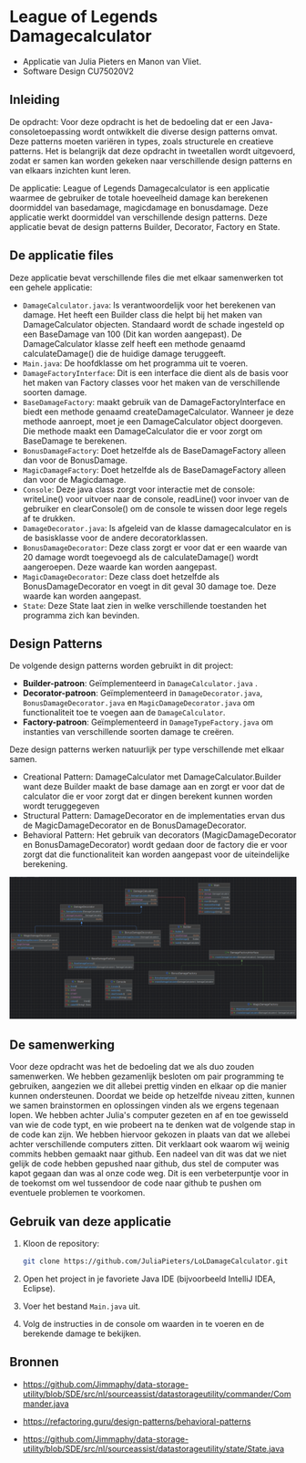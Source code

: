 # League of Legends Damagecalculator

- Applicatie van Julia Pieters en Manon van Vliet.
- Software Design CU75020V2

## Inleiding

De opdracht:
Voor deze opdracht is het de bedoeling dat er een Java-consoletoepassing wordt ontwikkelt die diverse design patterns omvat. Deze patterns moeten variëren in types, zoals structurele en creatieve patterns. Het is belangrijk dat deze opdracht in tweetallen wordt uitgevoerd, zodat er samen kan worden gekeken naar verschillende design patterns en van elkaars inzichten kunt leren.

De applicatie: League of Legends Damagecalculator is een applicatie waarmee de gebruiker de totale hoeveelheid damage kan berekenen doormiddel van basedamage, magicdamage en bonusdamage. Deze applicatie werkt doormiddel van verschillende design patterns. Deze applicatie bevat de design patterns Builder, Decorator, Factory en State.

## De applicatie files

Deze applicatie bevat verschillende files die met elkaar samenwerken tot een gehele applicatie:

- `DamageCalculator.java`: Is verantwoordelijk voor het berekenen van damage. Het heeft een Builder class die helpt bij het maken van DamageCalculator objecten. Standaard wordt de schade ingesteld op een BaseDamage van 100 (Dit kan worden aangepast). De DamageCalculator klasse zelf heeft een methode genaamd calculateDamage() die de huidige damage teruggeeft.
- `Main.java`: De hoofdklasse om het programma uit te voeren.
- `DamageFactoryInterface`: Dit is een interface die dient als de basis voor het maken van Factory classes voor het maken van de verschillende soorten damage.
- `BaseDamageFactory`:  maakt gebruik van de DamageFactoryInterface en biedt een methode genaamd createDamageCalculator. Wanneer je deze methode aanroept, moet je een DamageCalculator object doorgeven. Die methode maakt een DamageCalculator die er voor zorgt om BaseDamage te berekenen.
- `BonusDamageFactory`: Doet hetzelfde als de BaseDamageFactory alleen dan voor de BonusDamage.
- `MagicDamageFactory`: Doet hetzelfde als de BaseDamageFactory alleen dan voor de Magicdamage.
- `Console`: Deze java class zorgt voor interactie met de console: writeLine() voor uitvoer naar de console, readLine() voor invoer van de gebruiker en clearConsole() om de console te wissen door lege regels af te drukken.
- `DamageDecorator.java`: Is afgeleid van de klasse damagecalculator en is de basisklasse voor de andere decoratorklassen.
- `BonusDamageDecorator`: Deze class zorgt er voor dat er een waarde van 20 damage wordt toegevoegd als de calculateDamage() wordt aangeroepen. Deze waarde kan worden aangepast.
- `MagicDamageDecorator`: Deze class doet hetzelfde als BonusDamageDecorator en voegt in dit geval 30 damage toe. Deze waarde kan worden aangepast.
- `State`: Deze State laat zien in welke verschillende toestanden het programma zich kan bevinden.

## Design Patterns

De volgende design patterns worden gebruikt in dit project:

- **Builder-patroon**: Geïmplementeerd in `DamageCalculator.java` .
- **Decorator-patroon**: Geïmplementeerd in `DamageDecorator.java`, `BonusDamageDecorator.java` en `MagicDamageDecorator.java` om functionaliteit toe te voegen aan de `DamageCalculator`.
- **Factory-patroon**: Geïmplementeerd in `DamageTypeFactory.java` om instanties van verschillende soorten damage te creëren.

Deze design patterns werken natuurlijk per type verschillende met elkaar samen.
- Creational Pattern: DamageCalculator met DamageCalculator.Builder want deze Builder maakt de base damage aan en zorgt er voor dat de calculator die er voor zorgt dat er dingen berekent kunnen worden wordt teruggegeven
- Structural Pattern: DamageDecorator en de implementaties ervan dus de MagicDamageDecorator en de BonusDamageDecorator.
- Behavioral Pattern: Het gebruik van decorators (MagicDamageDecorator en BonusDamageDecorator) wordt gedaan door de factory die er voor zorgt dat die functionaliteit kan worden aangepast voor de uiteindelijke berekening.

![classdiagram.png](src%2Fclassdiagram.png)


## De samenwerking
Voor deze opdracht was het de bedoeling dat we als duo zouden samenwerken. We hebben gezamenlijk besloten om pair programming te gebruiken, aangezien we dit allebei prettig vinden en elkaar op die manier kunnen ondersteunen. Doordat we beide op hetzelfde niveau zitten, kunnen we samen brainstormen en oplossingen vinden als we ergens tegenaan lopen. We hebben achter Julia's computer gezeten en af en toe gewisseld van wie de code typt, en wie probeert na te denken wat de volgende stap in de code kan zijn. We hebben hiervoor gekozen in plaats van dat we allebei achter verschillende computers zitten. Dit verklaart ook waarom wij weinig commits hebben gemaakt naar github. Een nadeel van dit was dat we niet gelijk de code hebben gepushed naar github, dus stel de computer was kapot gegaan dan was al onze code weg. Dit is een verbeterpuntje voor in de toekomst om wel tussendoor de code naar github te pushen om eventuele problemen te voorkomen.




## Gebruik van deze applicatie

1. Kloon de repository:

    ```bash
    git clone https://github.com/JuliaPieters/LoLDamageCalculator.git
    ```

2. Open het project in je favoriete Java IDE (bijvoorbeeld IntelliJ IDEA, Eclipse).

3. Voer het bestand `Main.java` uit.

4. Volg de instructies in de console om waarden in te voeren en de berekende damage te bekijken.


## Bronnen
- https://github.com/Jimmaphy/data-storage-utility/blob/SDE/src/nl/sourceassist/datastorageutility/commander/Commander.java

- https://refactoring.guru/design-patterns/behavioral-patterns

- https://github.com/Jimmaphy/data-storage-utility/blob/SDE/src/nl/sourceassist/datastorageutility/state/State.java